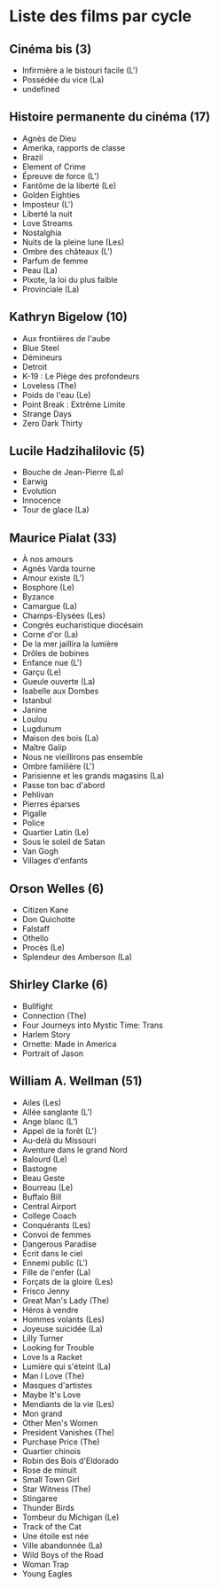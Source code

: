 # Liste des films par cycle

## Cinéma bis (3)

  * Infirmière a le bistouri facile (L')  
  * Possédée du vice (La)  
  * undefined

## Histoire permanente du cinéma (17)

  * Agnès de Dieu  
  * Amerika, rapports de classe  
  * Brazil  
  * Element of Crime  
  * Épreuve de force (L')  
  * Fantôme de la liberté (Le)  
  * Golden Eighties  
  * Imposteur (L')  
  * Liberté la nuit  
  * Love Streams  
  * Nostalghia  
  * Nuits de la pleine lune (Les)  
  * Ombre des châteaux (L')  
  * Parfum de femme  
  * Peau (La)  
  * Pixote, la loi du plus faible  
  * Provinciale (La)

## Kathryn Bigelow (10)

  * Aux frontières de l'aube  
  * Blue Steel  
  * Démineurs  
  * Detroit  
  * K-19 : Le Piège des profondeurs  
  * Loveless (The)  
  * Poids de l'eau (Le)  
  * Point Break : Extrême Limite  
  * Strange Days  
  * Zero Dark Thirty

## Lucile Hadzihalilovic (5)

  * Bouche de Jean-Pierre (La)  
  * Earwig  
  * Evolution  
  * Innocence  
  * Tour de glace (La)

## Maurice Pialat (33)

  * À nos amours  
  * Agnès Varda tourne  
  * Amour existe (L')  
  * Bosphore (Le)  
  * Byzance  
  * Camargue (La)  
  * Champs-Elysées (Les)  
  * Congrès eucharistique diocésain  
  * Corne d'or (La)  
  * De la mer jaillira la lumière  
  * Drôles de bobines  
  * Enfance nue (L')  
  * Garçu (Le)  
  * Gueule ouverte (La)  
  * Isabelle aux Dombes  
  * Istanbul  
  * Janine  
  * Loulou  
  * Lugdunum  
  * Maison des bois (La)  
  * Maître Galip  
  * Nous ne vieillirons pas ensemble  
  * Ombre familière (L')  
  * Parisienne et les grands magasins (La)  
  * Passe ton bac d'abord  
  * Pehlivan  
  * Pierres éparses  
  * Pigalle  
  * Police  
  * Quartier Latin (Le)  
  * Sous le soleil de Satan  
  * Van Gogh  
  * Villages d'enfants

## Orson Welles (6)

  * Citizen Kane  
  * Don Quichotte  
  * Falstaff  
  * Othello  
  * Procès (Le)  
  * Splendeur des Amberson (La)

## Shirley Clarke (6)

  * Bullfight  
  * Connection (The)  
  * Four Journeys into Mystic Time: Trans  
  * Harlem Story  
  * Ornette: Made in America  
  * Portrait of Jason

## William A. Wellman (51)

  * Ailes (Les)  
  * Allée sanglante (L')  
  * Ange blanc (L')  
  * Appel de la forêt (L')  
  * Au-delà du Missouri  
  * Aventure dans le grand Nord  
  * Balourd (Le)  
  * Bastogne  
  * Beau Geste  
  * Bourreau (Le)  
  * Buffalo Bill  
  * Central Airport  
  * College Coach  
  * Conquérants (Les)  
  * Convoi de femmes  
  * Dangerous Paradise  
  * Écrit dans le ciel  
  * Ennemi public (L')  
  * Fille de l'enfer (La)  
  * Forçats de la gloire (Les)  
  * Frisco Jenny  
  * Great Man's Lady (The)  
  * Héros à vendre  
  * Hommes volants (Les)  
  * Joyeuse suicidée (La)  
  * Lilly Turner  
  * Looking for Trouble  
  * Love Is a Racket  
  * Lumière qui s'éteint (La)  
  * Man I Love (The)  
  * Masques d'artistes  
  * Maybe It's Love  
  * Mendiants de la vie (Les)  
  * Mon grand  
  * Other Men's Women  
  * President Vanishes (The)  
  * Purchase Price (The)  
  * Quartier chinois  
  * Robin des Bois d'Eldorado  
  * Rose de minuit  
  * Small Town Girl  
  * Star Witness (The)  
  * Stingaree  
  * Thunder Birds  
  * Tombeur du Michigan (Le)  
  * Track of the Cat  
  * Une étoile est née  
  * Ville abandonnée (La)  
  * Wild Boys of the Road  
  * Woman Trap  
  * Young Eagles  
